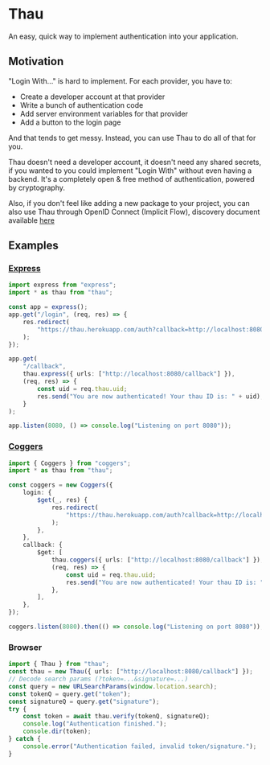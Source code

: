 # Thau

An easy, quick way to implement authentication into your application.

## Motivation

"Login With..." is hard to implement.
For each provider, you have to:

- Create a developer account at that provider
- Write a bunch of authentication code
- Add server environment variables for that provider
- Add a button to the login page

And that tends to get messy. Instead, you can use Thau to do all of that for you.

Thau doesn't need a developer account, it doesn't need any shared secrets, if you wanted to you could implement "Login With" without even having a backend. It's a completely open & free method of authentication, powered by cryptography.

Also, if you don't feel like adding a new package to your project, you can also use Thau through OpenID Connect (Implicit Flow), discovery document available [here](https://thau.herokuapp.com/openid/openid-configuration)

## Examples

### [Express](https://npmjs.com/express)

```ts
import express from "express";
import * as thau from "thau";

const app = express();
app.get("/login", (req, res) => {
	res.redirect(
		"https://thau.herokuapp.com/auth?callback=http://localhost:8080/callback"
	);
});

app.get(
	"/callback",
	thau.express({ urls: ["http://localhost:8080/callback"] }),
	(req, res) => {
		const uid = req.thau.uid;
		res.send("You are now authenticated! Your thau ID is: " + uid);
	}
);

app.listen(8080, () => console.log("Listening on port 8080"));
```

### [Coggers](https://npmjs.com/coggers)

```ts
import { Coggers } from "coggers";
import * as thau from "thau";

const coggers = new Coggers({
	login: {
		$get(_, res) {
			res.redirect(
				"https://thau.herokuapp.com/auth?callback=http://localhost:8080/callback"
			);
		},
	},
	callback: {
		$get: [
			thau.coggers({ urls: ["http://localhost:8080/callback"] }),
			(req, res) => {
				const uid = req.thau.uid;
				res.send("You are now authenticated! Your thau ID is: " + uid);
			},
		],
	},
});

coggers.listen(8080).then(() => console.log("Listening on port 8080"));
```

### Browser

```ts
import { Thau } from "thau";
const thau = new Thau({ urls: ["http://localhost:8080/callback"] });
// Decode search params (?token=...&signature=...)
const query = new URLSearchParams(window.location.search);
const tokenQ = query.get("token");
const signatureQ = query.get("signature");
try {
	const token = await thau.verify(tokenQ, signatureQ);
	console.log("Authentication finished.");
	console.dir(token);
} catch {
	console.error("Authentication failed, invalid token/signature.");
}
```
